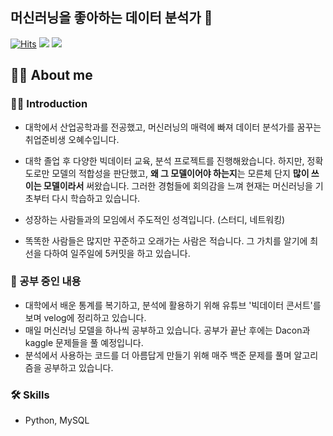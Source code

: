 ## 머신러닝을 좋아하는 데이터 분석가 👋
[![Hits](https://hits.seeyoufarm.com/api/count/incr/badge.svg?url=https%3A%2F%2Fgithub.com%2Fhyesoup&count_bg=%23B5B8B3&title_bg=%23555555&icon=github.svg&icon_color=%23E7E7E7&title=visitor&edge_flat=false)](https://hits.seeyoufarm.com) <a href="https://velog.io/@hyesoup"><img src="https://img.shields.io/badge/Velog-20C997?style=flat-square&logo=Velog&logoColor=white"/></a>  <a href="7qksgptn@naver.com"><img src="https://img.shields.io/badge/Mail-EA4335?style=flat-square&logo=Gmail&logoColor=white"/></a> 


## 💁‍♀️ About me
### 👩‍💻 Introduction
- 대학에서 산업공학과를 전공했고, 머신러닝의 매력에 빠져 데이터 분석가를 꿈꾸는 취업준비생 오혜수입니다.

- 대학 졸업 후 다양한 빅데이터 교육, 분석 프로젝트를 진행해왔습니다. 하지만, 정확도로만 모델의 적합성을 판단했고, **왜 그 모델이어야 하는지**는 모른체 단지 **많이 쓰이는 모델이라서** 써왔습니다. 그러한 경험들에 회의감을 느껴 현재는 머신러닝을 기초부터 다시 학습하고 있습니다. 
- 성장하는 사람들과의 모임에서 주도적인 성격입니다. (스터디, 네트워킹)
- 똑똑한 사람들은 많지만 꾸준하고 오래가는 사람은 적습니다. 그 가치를 알기에 최선을 다하여 일주일에 5커밋을 하고 있습니다.

### 🏁 공부 중인 내용
- 대학에서 배운 통계를 복기하고, 분석에 활용하기 위해 유튜브 '빅데이터 콘서트'를 보며 velog에 정리하고 있습니다. 
- 매일 머신러닝 모델을 하나씩 공부하고 있습니다. 공부가 끝난 후에는 Dacon과 kaggle 문제들을 풀 예정입니다.
- 분석에서 사용하는 코드를 더 아름답게 만들기 위해 매주 백준 문제를 풀며 알고리즘을 공부하고 있습니다.

### 🛠 Skills
- Python, MySQL

